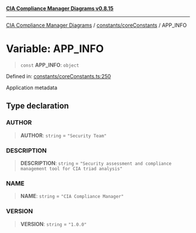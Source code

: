 [**CIA Compliance Manager Diagrams v0.8.15**](../../../README.md)

***

[CIA Compliance Manager Diagrams](../../../modules.md) / [constants/coreConstants](../README.md) / APP\_INFO

# Variable: APP\_INFO

> `const` **APP\_INFO**: `object`

Defined in: [constants/coreConstants.ts:250](https://github.com/Hack23/cia-compliance-manager/blob/50a3bb1fa64948444e36c06fee075b5043350db0/src/constants/coreConstants.ts#L250)

Application metadata

## Type declaration

### AUTHOR

> **AUTHOR**: `string` = `"Security Team"`

### DESCRIPTION

> **DESCRIPTION**: `string` = `"Security assessment and compliance management tool for CIA triad analysis"`

### NAME

> **NAME**: `string` = `"CIA Compliance Manager"`

### VERSION

> **VERSION**: `string` = `"1.0.0"`
